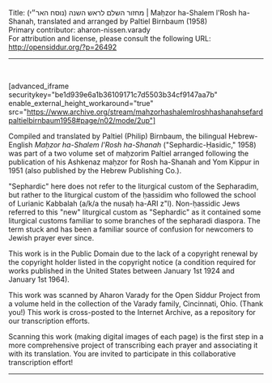 <html>
<head></head>
<body>
Title: מחזור השלם לראש השנה (נוסח האר״י)‏ | Maḥzor ha-Shalem l'Rosh ha-Shanah, translated and arranged by Paltiel Birnbaum (1958)<br />
Primary contributor: aharon-nissen.varady<br />
For attribution and license, please consult the following URL: <a href="http://opensiddur.org/?p=26492">http://opensiddur.org/?p=26492</a>
<p />
<hr />

&nbsp;

[advanced_iframe securitykey="be1d939e6a1b36109171c7d5503b34cf9147aa7b" enable_external_height_workaround="true" src="https://www.archive.org/stream/mahzorhashalemlroshhashanahsefardpaltielbirnbaum1958#page/n02/mode/2up"]

Compiled and translated by Paltiel (Philip) Birnbaum, the bilingual Hebrew-English <em>Maḥzor ha-Shalem l'Rosh ha-Shanah</em> ("Sephardic-Ḥasidic," 1958) was part of a two volume set of maḥzorim Paltiel arranged following the publication of his Ashkenaz maḥzor for Rosh ha-Shanah and Yom Kippur in 1951 (also published by the Hebrew Publishing Co.).

"Sephardic" here does not refer to the liturgical custom of the Sepharadim, but rather to the liturgical custom of the ḥassidim who followed the school of Lurianic Kabbalah (a/k/a the nusaḥ ha-ARI z"l). Non-ḥassidic Jews referred to this "new" liturgical custom as "Sephardic" as it contained some liturgical customs familiar to some branches of the sepharadi diaspora. The term stuck and has been a familiar source of confusion for newcomers to Jewish prayer ever since.

This work is in the Public Domain due to the lack of a copyright renewal by the copyright holder listed in the copyright notice (a condition required for works published in the United States between January 1st 1924 and January 1st 1964).

This work was scanned by Aharon Varady for the Open Siddur Project from a volume held in the collection of the Varady family, Cincinnati, Ohio. (Thank you!) This work is cross-posted to the Internet Archive, as a repository for our transcription efforts.

Scanning this work (making digital images of each page) is the first step in a more comprehensive project of transcribing each prayer and associating it with its translation. You are invited to participate in this collaborative transcription effort!

<hr />
</body>
</html>